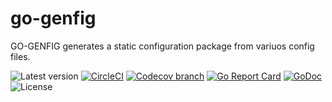 # go-genfig
GO-GENFIG generates a static configuration package from variuos config files.

![Latest version](https://img.shields.io/github/tag/theliebeskind/go-genfig.svg?label=latest)
[![CircleCI](https://img.shields.io/circleci/build/gh/theliebeskind/go-genfig.svg?logo=circleci)](https://circleci.com/gh/theliebeskind/go-genfig)
[![Codecov branch](https://codecov.io/gh/theliebeskind/go-genfig/graphs/badge.svg)](https://codecov.io/gh/theliebeskind/go-genfig)
[![Go Report Card](https://goreportcard.com/badge/github.com/theliebeskind/go-genfig?style=flat)](https://goreportcard.com/report/github.com/theliebeskind/go-genfig)
[![GoDoc](https://godoc.org/github.com/theliebeskind/go-genfig?status.svg)](https://godoc.org/github.com/theliebeskind/go-genfig)
![License](https://img.shields.io/github/license/theliebeskind/go-genfig.svg)